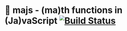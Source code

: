 # 🌽 majs - (ma)th functions in (Ja)vaScript [![Build Status](https://travis-ci.org/henrikfredriksson/majs.svg?branch=master)](https://travis-ci.org/henrikfredriksson/majs)
